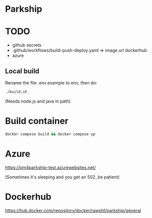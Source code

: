 # Parkship

# TODO

- github secrets
- .github/workflows/build-push-deploy.yaml => image url dockerhub
- azure


## Local build

Rename the file .env.example to env, then do:

```bash
./build.sh
```
(Needs node.js and java in path)

# Build container

```bash
docker compose build && docker compose up
```

# Azure

https://pm4parkship-test.azurewebsites.net/

(Sometimes it's sleeping and you get an 502..be patient)

# Dockerhub

https://hub.docker.com/repository/docker/rawphl/parkship/general